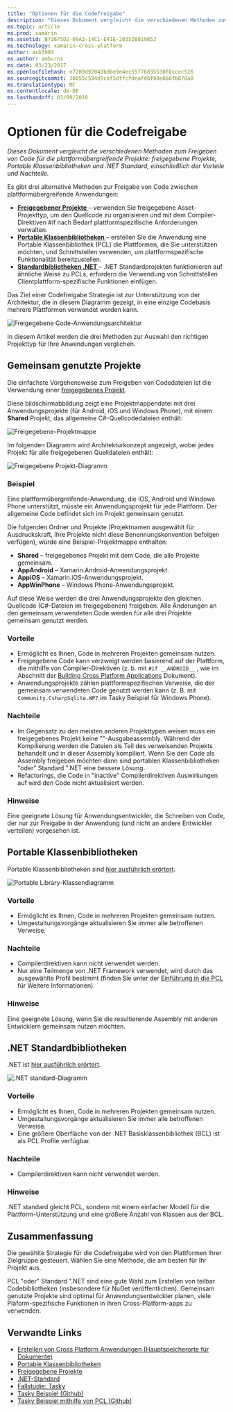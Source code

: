 ```yaml
---
title: "Optionen für die Codefreigabe"
description: "Dieses Dokument vergleicht die verschiedenen Methoden zum Freigeben von Code für die plattformübergreifende Projekte: freigegebene Projekte, Portable Klassenbibliotheken und .NET Standard, einschließlich der Vorteile und Nachteile."
ms.topic: article
ms.prod: xamarin
ms.assetid: B73675D2-09A3-14C1-E41E-20352B819B53
ms.technology: xamarin-cross-platform
author: asb3993
ms.author: amburns
ms.date: 03/23/2017
ms.openlocfilehash: e7289d92043bdbe9e4ec55776835530f8ccec526
ms.sourcegitcommit: 30055c534d9caf5dffcfdeafd6f08e666fb870a8
ms.translationtype: MT
ms.contentlocale: de-DE
ms.lasthandoff: 03/09/2018
---
```

# <a name="sharing-code-options"></a>Optionen für die Codefreigabe

_Dieses Dokument vergleicht die verschiedenen Methoden zum Freigeben von Code für die plattformübergreifende Projekte: freigegebene Projekte, Portable Klassenbibliotheken und .NET Standard, einschließlich der Vorteile und Nachteile._

Es gibt drei alternative Methoden zur Freigabe von Code zwischen plattformübergreifende Anwendungen:

-   [**Freigegebener Projekte** ](#Shared_Projects) – verwenden Sie freigegebene Asset-Projekttyp, um den Quellcode zu organisieren und mit dem Compiler-Direktiven #if nach Bedarf plattformspezifische Anforderungen verwalten.
-   [**Portable Klassenbibliotheken** ](#Portable_Class_Libraries) – erstellen Sie die Anwendung eine Portable Klassenbibliothek (PCL) die Plattformen, die Sie unterstützen möchten, und Schnittstellen verwenden, um plattformspezifische Funktionalität bereitzustellen.
-   [**Standardbibliotheken .NET** ](#Net_Standard) – .NET Standardprojekten funktionieren auf ähnliche Weise zu PCLs, erfordern die Verwendung von Schnittstellen Clientplattform-spezifische Funktionen einfügen.

Das Ziel einer Codefreigabe Strategie ist zur Unterstützung von der Architektur, die in diesem Diagramm gezeigt, in eine einzige Codebasis mehrere Plattformen verwendet werden kann.

 ![](code-sharing-images/conceptualarchitecture.png "Freigegebene Code-Anwendungsarchitektur")

In diesem Artikel werden die drei Methoden zur Auswahl den richtigen Projekttyp für Ihre Anwendungen verglichen.

<a name="Shared_Projects" />

## <a name="shared-projects"></a>Gemeinsam genutzte Projekte

Die einfachste Vorgehensweise zum Freigeben von Codedateien ist die Verwendung einer [freigegebenes Projekt](~/cross-platform/app-fundamentals/shared-projects.md).

Diese bildschirmabbildung zeigt eine Projektmappendatei mit drei Anwendungsprojekte (für Android, iOS und Windows Phone), mit einem **Shared** Projekt, das allgemeine C#-Quellcodedateien enthält:

 ![](code-sharing-images/sharedsolution.png "Freigegebene-Projektmappe")

Im folgenden Diagramm wird Architekturkonzept angezeigt, wobei jedes Projekt für alle freigegebenen Quelldateien enthält:

 ![](code-sharing-images/sharedassetproject.png "Freigegebene Projekt-Diagramm")


### <a name="example"></a>Beispiel

Eine plattformübergreifende-Anwendung, die iOS, Android und Windows Phone unterstützt, müsste ein Anwendungsprojekt für jede Plattform. Der allgemeine Code befindet sich im Projekt gemeinsam genutzt.

Die folgenden Ordner und Projekte (Projektnamen ausgewählt für Ausdruckskraft, Ihre Projekte nicht diese Benennungskonvention befolgen verfügen), würde eine Beispiel-Projektmappe enthalten:

-   **Shared** – freigegebenes Projekt mit dem Code, die alle Projekte gemeinsam.
-   **AppAndroid** – Xamarin.Android-Anwendungsprojekt.
-   **AppiOS** – Xamarin.iOS-Anwendungsprojekt.
-   **AppWinPhone** – Windows Phone-Anwendungsprojekt.


Auf diese Weise werden die drei Anwendungsprojekte den gleichen Quellcode (C#-Dateien im freigegebenen) freigeben. Alle Änderungen an den gemeinsam verwendeten Code werden für alle drei Projekte gemeinsam genutzt werden.


### <a name="benefits"></a>Vorteile

-  Ermöglicht es Ihnen, Code in mehreren Projekten gemeinsam nutzen.
-  Freigegebene Code kann verzweigt werden basierend auf der Plattform, die mithilfe von Compiler-Direktiven (z. b. mit `#if __ANDROID__` , wie im Abschnitt der [Building Cross Platform Applications](~/cross-platform/app-fundamentals/building-cross-platform-applications/index.md) Dokument).
-  Anwendungsprojekte zählen plattformspezifischen Verweise, die der gemeinsam verwendeten Code genutzt werden kann (z. B. mit `Community.CsharpSqlite.WP7` im Tasky Beispiel für Windows Phone).



### <a name="disadvantages"></a>Nachteile

-  Im Gegensatz zu den meisten anderen Projekttypen weisen muss ein freigegebenes Projekt keine ""-Ausgabeassembly. Während der Kompilierung werden die Dateien als Teil des verweisenden Projekts behandelt und in dieser Assembly kompiliert. Wenn Sie den Code als Assembly freigeben möchten dann sind portablen Klassenbibliotheken "oder" Standard ".NET eine bessere Lösung.
-  Refactorings, die Code in "inactive" Compilerdirektiven Auswirkungen auf wird den Code nicht aktualisiert werden.


 <a name="Shared_Remarks" />

### <a name="remarks"></a>Hinweise

Eine geeignete Lösung für Anwendungsentwickler, die Schreiben von Code, der nur zur Freigabe in der Anwendung (und nicht an andere Entwickler verteilen) vorgesehen ist.

 <a name="Portable_Class_Libraries" />


## <a name="portable-class-libraries"></a>Portable Klassenbibliotheken


Portable Klassenbibliotheken sind [hier ausführlich erörtert](~/cross-platform/app-fundamentals/pcl.md).

 ![](code-sharing-images/portableclasslibrary.png "Portable Library-Klassendiagramm")


### <a name="benefits"></a>Vorteile

-  Ermöglicht es Ihnen, Code in mehreren Projekten gemeinsam nutzen.
-  Umgestaltungsvorgänge aktualisieren Sie immer alle betroffenen Verweise.


### <a name="disadvantages"></a>Nachteile

-  Compilerdirektiven kann nicht verwendet werden.
-  Nur eine Teilmenge von .NET Framework verwendet, wird durch das ausgewählte Profil bestimmt (finden Sie unter der [Einführung in die PCL](~/cross-platform/app-fundamentals/pcl.md) für Weitere Informationen).


### <a name="remarks"></a>Hinweise

Eine geeignete Lösung, wenn Sie die resultierende Assembly mit anderen Entwicklern gemeinsam nutzen möchten.



<a name="Net_Standard" />

## <a name="net-standard-libraries"></a>.NET Standardbibliotheken

.NET ist [hier ausführlich erörtert](~/cross-platform/app-fundamentals/net-standard.md).

![](code-sharing-images/netstandard.png ".NET standard-Diagramm")

### <a name="benefits"></a>Vorteile

-  Ermöglicht es Ihnen, Code in mehreren Projekten gemeinsam nutzen.
-  Umgestaltungsvorgänge aktualisieren Sie immer alle betroffenen Verweise.
-  Eine größere Oberfläche von der .NET Basisklassenbibliothek (BCL) ist als PCL Profile verfügbar.

### <a name="disadvantages"></a>Nachteile

 -  Compilerdirektiven kann nicht verwendet werden.

### <a name="remarks"></a>Hinweise

.NET standard gleicht PCL, sondern mit einem einfacher Modell für die Plattform-Unterstützung und eine größere Anzahl von Klassen aus der BCL.



## <a name="summary"></a>Zusammenfassung

Die gewählte Strategie für die Codefreigabe wird von den Plattformen Ihrer Zielgruppe gesteuert. Wählen Sie eine Methode, die am besten für Ihr Projekt aus.

PCL "oder" Standard ".NET sind eine gute Wahl zum Erstellen von teilbar Codebibliotheken (insbesondere für NuGet veröffentlichen). Gemeinsam genutzte Projekte sind optimal für Anwendungsentwickler planen, viele Plaform-spezifische Funktionen in ihren Cross-Platform-apps zu verwenden.


## <a name="related-links"></a>Verwandte Links

- [Erstellen von Cross Platform Anwendungen (Hauptspeicherorte für Dokumente)](~/cross-platform/app-fundamentals/building-cross-platform-applications/index.md)
- [Portable Klassenbibliotheken](~/cross-platform/app-fundamentals/pcl.md)
- [Freigegebene Projekte](~/cross-platform/app-fundamentals/shared-projects.md)
- [.NET-Standard](~/cross-platform/app-fundamentals/net-standard.md)
- [Fallstudie: Tasky](~/cross-platform/app-fundamentals/building-cross-platform-applications/case-study-tasky.md)
- [Tasky Beispiel (Github)](https://github.com/xamarin/mobile-samples/tree/master/Tasky)
- [Tasky Beispiel mithilfe von PCL (Github)](https://github.com/xamarin/mobile-samples/tree/master/TaskyPortable)
